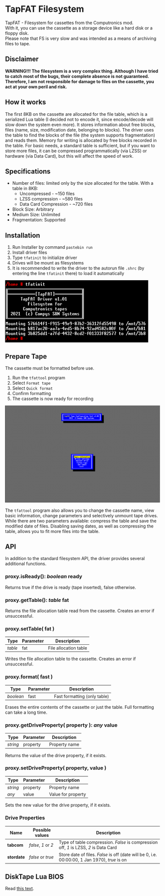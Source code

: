 # TapFAT Filesystem

TapFAT - Filesystem for cassettes from the Computronics mod.  
With it, you can use the cassette as a storage device like a hard disk or a floppy disk.  
Please note that FS is very slow and was intended as a means of archiving files to tape.

## Disclaimer

**WARNING!!! The filesystem is a very complex thing. Although I have tried to catch most of the bugs, their complete absence is not guaranteed. Therefore, I am not responsible for damage to files on the cassette, you act at your own peril and risk.**

## How it works

The first 8KB on the cassette are allocated for the file table, which is a serialized Lua table (I decided not to encode it, since encode/decode will slow down the system even more).
It stores information about free blocks, files (name, size, modification date, belonging to blocks).
The driver uses the table to find the blocks of the file (the system supports fragmentation) and reads them.
Memory for writing is allocated by free blocks recorded in the table.
For basic needs, a standard table is sufficient, but if you want to store more files, it can be compressed programmatically (via LZSS) or hardware (via Data Card), but this will affect the speed of work.

## Specifications

* Number of files: limited only by the size allocated for the table. With a table in 8KB:
	* Uncompressed - ~150 files
	* LZSS compression - ~580 files
	* Data Card Compression - ~720 files
* Block Size: Arbitrary
* Medium Size: Unlimited
* Fragmentation: Supported

## Installation

1. Run Installer by command `pastebin run `
2. Install driver files
3. Type `tfatinit` to initialize driver
4. Drives will be mount as filesystems
5. It is recommended to write the driver to the autorun file `.shrc` (by entering the line `tfatinit` there) to load it automatically

![Driver](https://raw.githubusercontent.com/Bs0Dd/OpenCompSoft/master/TapFAT/Pictures/driver.png)

## Prepare Tape

The cassette must be formatted before use.

1. Run the `tfattool` program
2. Select `Format tape`
3. Select `Quick format`
4. Сonfirm formatting
5. The cassette is now ready for recording

![Tool](https://raw.githubusercontent.com/Bs0Dd/OpenCompSoft/master/TapFAT/Pictures/tool.png)

The `tfattool` program also allows you to change the cassette name, view basic information, change parameters and selectively unmount tape drives.  
While there are two parameters available: compress the table and save the modified date of files. Disabling saving dates, as well as compressing the table, allows you to fit more files into the table.

## API

In addition to the standard filesystem API, the driver provides several additional functions.

### proxy.**isReady**(): *boolean* ready

Returns true if the drive is ready (tape inserted), false otherwise.

### proxy.**getTable**(): *table* fat

Returns the file allocation table read from the cassette. Creates an error if unsuccessful.

### proxy.**setTable**( fat )

| Type | Parameter | Description |
| ------ | ------ | ------ |
| *table* | fat | File allocation table |

Writes the file allocation table to the cassette. Creates an error if unsuccessful.

### proxy.**format**( fast )

| Type | Parameter | Description |
| ------ | ------ | ------ |
| *boolean* | fast | Fast formatting (only table) |

Erases the entire contents of the cassette or just the table. Full formatting can take a long time.

### proxy.**getDriveProperty**( property ): *any* value

| Type | Parameter | Description |
| ------ | ------ | ------ |
| *string* | property | Property name |

Returns the value of the drive property, if it exists.

### proxy.**setDriveProperty**( property, value )

| Type | Parameter | Description |
| ------ | ------ | ------ |
| *string* | property | Property name |
| *any* | value | Value for property |

Sets the new value for the drive property, if it exists.

### Drive Properties

| Name | Possible values | Description |
| ------ | ------ | ------ |
| **tabcom** | *false*, *1* or *2* | Type of table compression. *False* is compression off, *1* is LZSS, *2* is Data Card |
| **stordate** | *false* or *true* | Store date of files. *False* is off (date will be 0, i.e. 00:00:00, 1 Jan 1970), *true* is on |

## DiskTape Lua BIOS

Read [this text](https://github.com/Bs0Dd/OpenCompSoft/blob/master/TapFAT/DiskTape/README.md).
